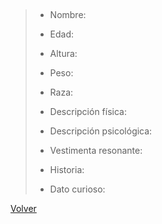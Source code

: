 ## 
> - Nombre:
> 
> - Edad: 
> 
> - Altura: 
> 
> - Peso: 
> 
> - Raza:
> 
> - Descripción física: 
> 
> - Descripción psicológica: 
> 
> - Vestimenta resonante: 
> 
> - Historia:  
> 
> - Dato curioso: 

[Volver](../README.md)